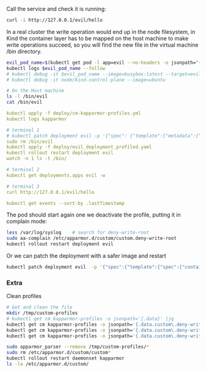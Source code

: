 Call the service and check it is running:
```sh
curl -i http://127.0.0.1/evil/hello
```

In a real cluster the write operation would end up in the node filesystem, in Kind the container layer has to be mapped on the host machine to make write operations succeed, so you will find the new file in the virtual machine /bin directory.
```sh
evil_pod_name=$(kubectl get pod -l app=evil --no-headers -o jsonpath="{.items[0].metadata.name}")
kubectl logs $evil_pod_name --follow
# kubectl debug -it $evil_pod_name --image=busybox:latest --target=evil-service
# kubectl debug -it node/kind-control-plane --image=ubuntu

# On the Host machine
ls -l /bin/evil
cat /bin/evil
```

```yml
kubectl apply -f deploy/cm-kapparmor-profiles.yml
kubectl logs kapparmor

# terminal 1
# kubectl patch deployment evil -p '{"spec": {"template":{"metadata":{"annotations":{"container.apparmor.security.beta.kubernetes.io/evil-service":"localhost/custom.deny-write-root"}}}} }'
sudo rm /bin/evil
kubectl apply -f deploy/evil_deployment_profiled.yaml
kubectl rollout restart deployment evil
watch -n 1 ls -t /bin/

# terminal 2
kubectl get deployments.apps evil -w

# terminal 3
curl http://127.0.0.1/evil/hello

kubectl get events --sort-by .lastTimestamp
```

The pod should start again one we deactivate the profile, putting it in complain mode:
```sh
less /var/log/syslog    # search for deny-write-root 
sudo aa-complain /etc/apparmor.d/custom/custom.deny-write-root
kubectl rollout restart deployment evil
```

Or we can patch the deployment with a safer image and restart
```sh
kubectl patch deployment evil  -p '{"spec":{"template":{"spec":{"containers":[{"name":"evil-service","image":"teamsis2022/evil-service:1.0.1-safe"}]}}}}'

```

### Extra
Clean profiles
```sh
# Get and clean the file
mkdir /tmp/custom-profiles
# kubectl get cm kapparmor-profiles -o jsonpath='{.data}' |jq
kubectl get cm kapparmor-profiles -o jsonpath='{.data.custom\.deny-write-outside-app}' > /tmp/custom-profiles/custom.deny-write-outside-app
kubectl get cm kapparmor-profiles -o jsonpath='{.data.custom\.deny-write-outside-home}' > /tmp/custom-profiles/custom.deny-write-outside-home
kubectl get cm kapparmor-profiles -o jsonpath='{.data.custom\.deny-write-root}' > /tmp/custom-profiles/custom.deny-write-root

sudo apparmor_parser --remove /tmp/custom-profiles/*
sudo rm /etc/apparmor.d/custom/custom*
kubectl rollout restart daemonset kapparmor
ls -la /etc/apparmor.d/custom/
```
